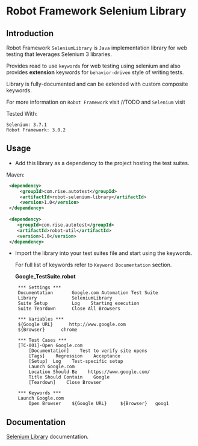 # Robot Framework Selenium Library

## Introduction

Robot Framework `SeleniumLibrary` is `Java` implementation library for web testing that leverages Selenium 3 libraries.

Provides read to use `keywords` for web testing using selenium and also provides __extension__ keywords for `behavior-driven` style of writing tests.

Library is fully-documented and can be extended with custom composite keywords.

For more information on `Robot Framework` visit //TODO and `Selenium` visit 

Tested With:

```text
Selenium: 3.7.1
Robot Framework: 3.0.2
```

## Usage

   +  Add this library as a dependency to the project hosting the test suites.

   Maven:
   ```xml
    <dependency>
        <groupId>com.rise.autotest</groupId>
        <artifactId>robot-selenium-library</artifactId>
        <version>1.0</version>
    </dependency>
    
    <dependency>
       <groupId>com.rise.autotest</groupId>
       <artifactId>robot-util</artifactId>
       <version>1.0</version>
    </dependency>
   ```

   + Import the library into your test suites file and start using the keywords. 

      For full list of keywords refer to `Keyword Documentation` section.
   
      __Google_TestSuite.robot__
      ```text
       *** Settings ***
       Documentation       Google.com Automation Test Suite
       Library             SeleniumLibrary
       Suite Setup         Log    Starting execution
       Suite Teardown      Close All Browsers
     
       *** Variables ***
       ${Google URL}      http://www.google.com
       ${Browser}      chrome
     
       *** Test Cases ***
       [TC-001]-Open Google.com
           [Documentation]    Test to verify site opens
           [Tags]    Regression    Acceptance
           [Setup]  Log    Test-specific setup
           Launch Google.com
           Location Should Be    https://www.google.com/
           Title Should Contain    Google
           [Teardown]    Close Browser
         
       *** Keywords ***
       Launch Google.com
           Open Browser    ${Google URL}     ${Browser}   goog1
     ```

## Documentation

   [Selenium Library](https://anilkbachola.github.io/test-automation/) documentation.

